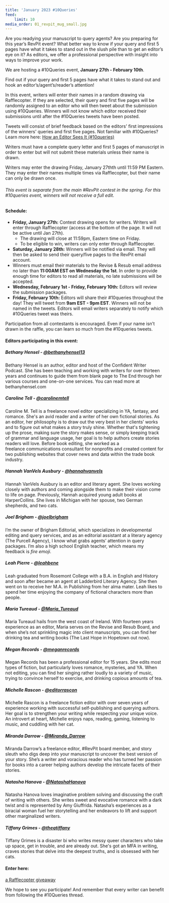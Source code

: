 ```yaml
---
title: 'January 2023 #10Queries'
feed:
    limit: 10
media_order: 01_revpit_mug_small.jpg
---
```


Are you readying your manuscript to query agents? Are you preparing for this year’s RevPit event? What better way to know if your query and first 5 pages have what it takes to stand out in the slush pile than to get an editor’s eye on it? As editors, we offer a professional perspective with insight into ways to improve your work.

We are hosting a #10Queries event, **January 27th - February 10th**.
 
Find out if your query and first 5 pages have what it takes to stand out and hook an editor’s/agent’s/reader’s attention! 
 
In this event, writers will enter their names in a random drawing via Rafflecopter. If they are selected, their query and first five pages will be randomly assigned to an editor who will then tweet about the submission using #10Queries. Winners will not know which editor received their submissions until after the #10Queries tweets have been posted.
 
Tweets will consist of brief feedback based on the editors' first impressions of the winners' queries and first five pages. Not familiar with #10Queries? Learn more here: [How an Editor Sees It (#10queries)](http://katiemccoach.com/how-an-editor-sees-it-10queries?target=_blank)
 
Writers must have a complete query letter and first 5 pages of manuscript in order to enter but will not submit these materials unless their name is drawn.
 
Writers may enter the drawing Friday, January 27thth until 11:59 PM Eastern. They may enter their names multiple times via Rafflecopter, but their name can only be drawn once. 
 
###### This event is separate from the main #RevPit contest in the spring. For this #10queries event, winners will not receive a full edit.

#### Schedule:

 * **Friday, January 27th:** Contest drawing opens for writers. Writers will enter through Rafflecopter (access at the bottom of the page. It will not be active until Jan 27th). 
    * The drawing will close at 11:59pm, Eastern time on Friday. 
    * To be eligible to win, writers can only enter through Rafflecopter.
 * **Saturday, January 28th:** Winners will be notified via email. They will then be asked to send their query/five pages to the RevPit email account. 
 * Winners must email their materials to the Revise & Resub email address no later than **11:00AM EST on Wednesday the 1st**. In order to provide enough time for editors to read all materials, no late submissions will be accepted.
 * **Wednesday, February 1st - Friday, February 10th:** Editors will review the submission packages.
 * **Friday, February 10th:** Editors will share their #10queries throughout the day! They will tweet from **9am EST - 9pm EST**. Winners will not be named in the tweets. Editors will email writers separately to notify which #10Queries tweet was theirs.
 
Participation from all contestants is encouraged. Even if your name isn’t drawn in the raffle, you can learn so much from the #10queries tweets.


#### Editors participating in this event:

##### Bethany Hensel - [@bethanyhensel13](https://twitter.com/bethanyhensel13?target=_blank)

Bethany Hensel is an author, editor and host of the Confident Writer Podcast. She has been teaching and working with writers for over thirteen years and continues to guide them from blank page to The End through her various courses and one-on-one services. You can read more at bethanyhensel.com

##### Caroline Tell - [@carolinemtell](https://twitter.com/carolinemtell?target=_blank)

Caroline M. Tell is a freelance novel editor specializing in YA, fantasy, and romance. She's an avid reader and a writer of her own fictional stories. As an editor, her philosophy is to draw out the very best in her clients’ works and to figure out what makes a story truly shine. Whether that's tightening up the prose, making sure the story makes sense, or simply keeping track of grammar and language usage, her goal is to help authors create stories readers will love. Before book editing, she worked as a freelance communications consultant for nonprofits and created content for two publishing websites that cover news and data within the trade book industry.

##### Hannah VanVels Ausbury - [@hannahvanvels](https://twitter.com/hannahvanvels?target=_blank)

Hannah VanVels Ausbury is an editor and literary agent. She loves working closely with authors and coming alongside them to make their vision come to life on page. Previously, Hannah acquired young adult books at HarperCollins. She lives in Michigan with her spouse, two German shepherds, and two cats.

##### Joel Brigham - [@joelbrigham](https://twitter.com/joelbrigham?target=_blank)

I’m the owner of Brigham Editorial, which specializes in developmental editing and query services, and as an editorial assistant at a literary agency (The Purcell Agency), I know what grabs agents’ attention in query packages. I’m also a high school English teacher, which means my feedback is *fire emoji.*

##### Leah Pierre - [@leahbene](https://twitter.com/leahbene?target=_blank)

Leah graduated from Rosemont College with a B.A. in English and History and soon after became an agent at Ladderbird Literary Agency. She then went on to receive her M.A. in Publishing from her alma mater. Leah likes to spend her time enjoying the company of fictional characters more than people. 

##### Maria Tureaud - [@Maria_Tureaud](https://twitter.com/Maria_Tureaud?target=_blank)

Maria Tureaud hails from the west coast of Ireland. With fourteen years experience as an editor, Maria serves on the Revise and Resub Board, and when she’s not sprinkling magic into client manuscripts, you can find her drinking tea and writing books (The Last Hope in Hopetown out now).

##### Megan Records - [@meganrecords](https://twitter.com/meganrecords?target=_blank)

Megan Records has been a professional editor for 15 years. She edits most types of fiction, but particularly loves romance, mysteries, and YA. When not editing, you can find her singing rather loudly to a variety of music, trying to convince herself to exercise, and drinking copious amounts of tea.

##### Michelle Rascon - [@editorrascon](https://twitter.com/editorrascon?target=_blank)

Michelle Rascon is a freelance fiction editor with over seven years of experience working with successful self-publishing and querying authors. Her goal is to strengthen your writing while respecting your unique voice. An introvert at heart, Michelle enjoys naps, reading, gaming, listening to music, and cuddling with her cat.

##### Miranda Darrow - [@Miranda_Darrow](https://twitter.com/Miranda_Darrow?target=_blank)

Miranda Darrow’s a freelance editor, #RevPit board member, and story sleuth who digs deep into your manuscript to uncover the best version of your story. She’s a writer and voracious reader who has turned her passion for books into a career helping authors develop the intricate facets of their stories.

##### Natasha Hanova - [@NatashaHanova](https://twitter.com/NatashaHanova?target=_blank)

Natasha Hanova loves imaginative problem solving and discussing the craft of writing with others. She writes sweet and evocative romance with a dark twist and is represented by Amy Giuffrida. Natasha’s experiences as a biracial woman fuel her storytelling and her endeavors to lift and support other marginalized writers.

##### Tiffany Grimes - [@theqtiffany](https://twitter.com/theqtiffany?target=_blank)

Tiffany Grimes is a disaster bi who writes messy queer characters who take up space, get in trouble, and are already out. She's got an MFA in writing, craves stories that delve into the deepest truths, and is obsessed with her cats.

#### Enter here:

<a class="rcptr" href="http://www.rafflecopter.com/rafl/display/4bed576917/" rel="nofollow" data-raflid="4bed576917" data-theme="classic" data-template="" id="rcwidget_7lyn2bi7">a Rafflecopter giveaway</a>
<script src="https://widget-prime.rafflecopter.com/launch.js"></script>

We hope to see you participate! And remember that every writer can benefit from following the #10Queries thread. 
